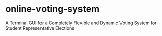 # online-voting-system
A Terminal GUI for a Completely Flexible and Dynamic Voting System for Student Representative Elections
